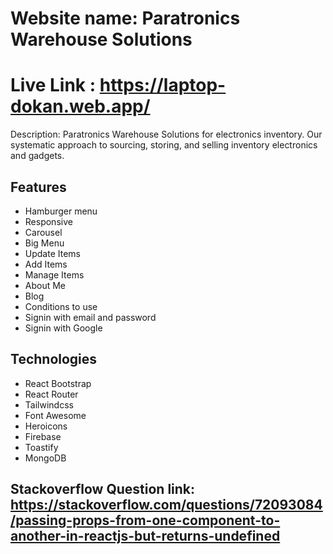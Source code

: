 # Website name: Paratronics Warehouse Solutions
# Live Link : https://laptop-dokan.web.app/

Description: Paratronics Warehouse Solutions for electronics inventory. Our systematic approach to sourcing, storing, and selling inventory electronics and gadgets.

## Features
- Hamburger menu
- Responsive
- Carousel
- Big Menu
- Update Items
- Add Items
- Manage Items
- About Me
- Blog
- Conditions to use
- Signin with email and password
- Signin with Google

## Technologies
- React Bootstrap
- React Router
- Tailwindcss
- Font Awesome
- Heroicons
- Firebase
- Toastify
- MongoDB




## Stackoverflow Question link: https://stackoverflow.com/questions/72093084/passing-props-from-one-component-to-another-in-reactjs-but-returns-undefined